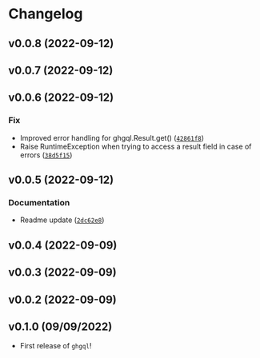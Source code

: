 # Changelog

<!--next-version-placeholder-->

## v0.0.8 (2022-09-12)


## v0.0.7 (2022-09-12)


## v0.0.6 (2022-09-12)
### Fix
* Improved error handling for ghgql.Result.get() ([`42861f8`](https://github.com/kwk/ghgql/commit/42861f8c404e1287a2745ff61ade5bf7832d3192))
* Raise RuntimeException when trying to access a result field in case of errors ([`38d5f15`](https://github.com/kwk/ghgql/commit/38d5f1552ba4427909269d840da86b4a2a561dc4))

## v0.0.5 (2022-09-12)
### Documentation
* Readme update ([`2dc62e8`](https://github.com/kwk/ghgql/commit/2dc62e8782943a5bc070af697b3d9f7496822baa))

## v0.0.4 (2022-09-09)


## v0.0.3 (2022-09-09)


## v0.0.2 (2022-09-09)


## v0.1.0 (09/09/2022)

- First release of `ghgql`!
